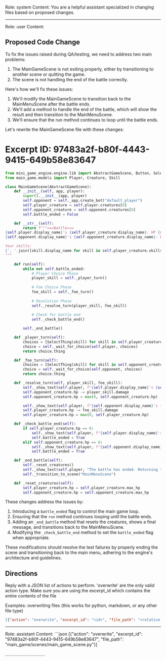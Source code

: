 Role: system
Content: You are a helpful assistant specialized in changing files based on proposed changes.
__________________
Role: user
Content: 
## Proposed Code Change
To fix the issues raised during QA/testing, we need to address two main problems:

1. The MainGameScene is not exiting properly, either by transitioning to another scene or quitting the game.
2. The scene is not handling the end of the battle correctly.

Here's how we'll fix these issues:

1. We'll modify the MainGameScene to transition back to the MainMenuScene after the battle ends.
2. We'll add a method to handle the end of the battle, which will show the result and then transition to the MainMenuScene.
3. We'll ensure that the run method continues to loop until the battle ends.

Let's rewrite the MainGameScene file with these changes:

# Excerpt ID: 97483a2f-b80f-4443-9415-649b58e83647
```python main_game/scenes/main_game_scene.py
from mini_game_engine.engine.lib import AbstractGameScene, Button, SelectThing
from main_game.models import Player, Creature, Skill

class MainGameScene(AbstractGameScene):
    def __init__(self, app, player):
        super().__init__(app, player)
        self.opponent = self._app.create_bot("default_player")
        self.player_creature = self.player.creatures[0]
        self.opponent_creature = self.opponent.creatures[0]
        self.battle_ended = False

    def __str__(self):
        return f"""===Battle===
{self.player.display_name}'s {self.player_creature.display_name}: HP {self.player_creature.hp}/{self.player_creature.max_hp}
{self.opponent.display_name}'s {self.opponent_creature.display_name}: HP {self.opponent_creature.hp}/{self.opponent_creature.max_hp}

Your skills:
{', '.join([skill.display_name for skill in self.player_creature.skills])}
"""

    def run(self):
        while not self.battle_ended:
            # Player Choice Phase
            player_skill = self._player_turn()
            
            # Foe Choice Phase
            foe_skill = self._foe_turn()
            
            # Resolution Phase
            self._resolve_turn(player_skill, foe_skill)
            
            # Check for battle end
            self._check_battle_end()

        self._end_battle()

    def _player_turn(self):
        choices = [SelectThing(skill) for skill in self.player_creature.skills]
        choice = self._wait_for_choice(self.player, choices)
        return choice.thing

    def _foe_turn(self):
        choices = [SelectThing(skill) for skill in self.opponent_creature.skills]
        choice = self._wait_for_choice(self.opponent, choices)
        return choice.thing

    def _resolve_turn(self, player_skill, foe_skill):
        self._show_text(self.player, f"{self.player.display_name}'s {self.player_creature.display_name} uses {player_skill.display_name}!")
        self.opponent_creature.hp -= player_skill.damage
        self.opponent_creature.hp = max(0, self.opponent_creature.hp)

        self._show_text(self.player, f"{self.opponent.display_name}'s {self.opponent_creature.display_name} uses {foe_skill.display_name}!")
        self.player_creature.hp -= foe_skill.damage
        self.player_creature.hp = max(0, self.player_creature.hp)

    def _check_battle_end(self):
        if self.player_creature.hp == 0:
            self._show_text(self.player, f"{self.player.display_name}'s {self.player_creature.display_name} fainted! You lose!")
            self.battle_ended = True
        elif self.opponent_creature.hp == 0:
            self._show_text(self.player, f"{self.opponent.display_name}'s {self.opponent_creature.display_name} fainted! You win!")
            self.battle_ended = True

    def _end_battle(self):
        self._reset_creatures()
        self._show_text(self.player, "The battle has ended. Returning to the main menu.")
        self._transition_to_scene("MainMenuScene")

    def _reset_creatures(self):
        self.player_creature.hp = self.player_creature.max_hp
        self.opponent_creature.hp = self.opponent_creature.max_hp
```

These changes address the issues by:

1. Introducing a `battle_ended` flag to control the main game loop.
2. Ensuring that the `run` method continues looping until the battle ends.
3. Adding an `_end_battle` method that resets the creatures, shows a final message, and transitions back to the MainMenuScene.
4. Modifying the `_check_battle_end` method to set the `battle_ended` flag when appropriate.

These modifications should resolve the test failures by properly ending the scene and transitioning back to the main menu, adhering to the engine's architecture and guidelines.

## Directions
Reply with a JSON list of actions to perform. 'overwrite' are the only valid action type. 
Make sure you are using the excerpt_id which contains the entire contents of the file

Examples:
overwriting files (this works for python, markdown, or any other file type)
```json output_example1
[{"action": "overwrite", "excerpt_id": "<id>", "file_path": "<relative file path>"}]
```

__________________
Role: assistant
Content: ```json
[{"action": "overwrite", "excerpt_id": "97483a2f-b80f-4443-9415-649b58e83647", "file_path": "main_game/scenes/main_game_scene.py"}]
```
__________________
